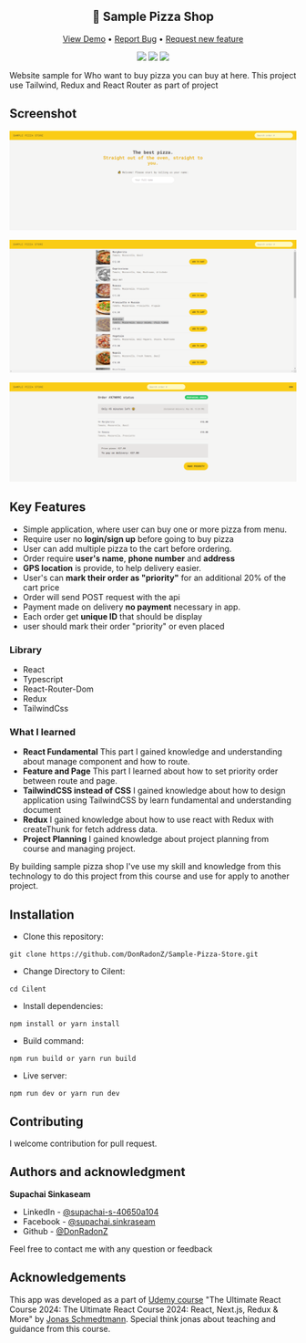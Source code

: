 <div align="center">

<h2>🍕 Sample Pizza Shop</h2>

</div>

<div align="center">

<a href="https://sample-pizza-shop.netlify.app/">View Demo</a>
•
<a href="https://github.com/DonRadonZ/Sample-Pizza-Store/issues">Report Bug</a>
•
<a href="https://github.com/DonRadonZ/Sample-Pizza-Store/pulls">Request new feature</a>

</div>


<div align="center">
<img src="https://img.shields.io/badge/Status-Completed-success%3Fstyle%3Dflat">
<a href="https://www.facebook.com/supachai.sinkraseam/"><img src="https://img.shields.io/badge/Supachai-1877F2?style=for-the-badge&logo=facebook&logoColor=white"/></a>
<a href="https://www.linkedin.com/in/supachai-s-40650a104/"><img src="https://img.shields.io/badge/Supachai_Sinkaseam-0077B5?style=for-the-badge&logo=linkedin&logoColor=white"/></a>
</div>




Website sample for Who want to buy pizza you can buy at here. This project use Tailwind, Redux and React Router as part of project



## Screenshot

![MainScreen](screenshot/home_pizza.png)

![PizzaChoice](screenshot/sample_pizza.png)

![Order](screenshot/order.png)

## Key Features

* Simple application, where user can buy one or more pizza from menu.
* Require user no **login/sign up** before going to buy pizza
* User can add multiple pizza to the cart before ordering.
* Order require **user's name**, **phone number** and **address**
* **GPS location** is provide, to help delivery easier.
* User's can **mark their order as "priority"** for an additional 20% of the cart price
* Order will send POST request with the api
* Payment made on delivery **no payment** necessary in app.
* Each order get **unique ID** that should be display 
* user should mark their order "priority" or even placed  


### Library

* React
* Typescript
* React-Router-Dom
* Redux
* TailwindCss


### What I learned

* **React Fundamental** This part I gained knowledge and understanding about manage component and how to route.
* **Feature and Page** This part I learned about how to set priority order between route and page.
* **TailwindCSS instead of CSS** I gained knowledge about how to design application using TailwindCSS by learn fundamental and understanding document
* **Redux** I gained knowledge about how to use react with Redux with createThunk for fetch address data.
* **Project Planning** I gained knowledge about project planning from course and managing project.

By building sample pizza shop I've use my skill and knowledge from this technology to do this project from this course and use for apply to another project.

## Installation

* Clone this repository:

```
git clone https://github.com/DonRadonZ/Sample-Pizza-Store.git
```

* Change Directory to Cilent:

```
cd Cilent
```

* Install dependencies:

```
npm install or yarn install
```

* Build command:

```
npm run build or yarn run build
```

* Live server:

```
npm run dev or yarn run dev
```

## Contributing
I welcome contribution for pull request.

## Authors and acknowledgment

 **Supachai Sinkaseam**

* LinkedIn - [@supachai-s-40650a104](https://www.linkedin.com/in/supachai-s-40650a104/)
* Facebook - [@supachai.sinkraseam](https://www.facebook.com/supachai.sinkraseam)
* Github - [@DonRadonZ](https://github.com/DonRadonZ)

Feel free to contact me with any question or feedback


## Acknowledgements

This app was developed as a part of [Udemy course](https://www.udemy.com/course/the-ultimate-react-course/?couponCode=24T3MT53024) "The Ultimate React Course 2024: The Ultimate React Course 2024: React, Next.js, Redux & More" by [Jonas Schmedtmann](https://www.udemy.com/user/jonasschmedtmann/). Special think jonas about teaching and guidance from this course.
